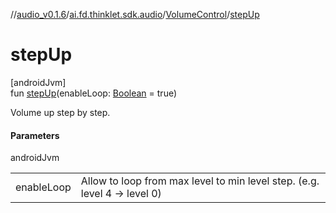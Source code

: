 //[audio_v0.1.6](../../../index.md)/[ai.fd.thinklet.sdk.audio](../index.md)/[VolumeControl](index.md)/[stepUp](step-up.md)

# stepUp

[androidJvm]\
fun [stepUp](step-up.md)(enableLoop: [Boolean](https://kotlinlang.org/api/latest/jvm/stdlib/kotlin/-boolean/index.html) = true)

Volume up step by step.

#### Parameters

androidJvm

| | |
|---|---|
| enableLoop | Allow to loop from max level to min level step. (e.g. level 4 -> level 0) |
